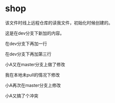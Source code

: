 ﻿# shop
该文件时线上远程仓库的读我文件，初始化时候创建的。

这是在dev分支下新加的内容。

在dev分支下再加一行

在dev分支下再加第三行

小A又在master分支上做了修改


我在本地未pull的情况下修改

小A再次在master分支上修改

小A又搞了个冲突
